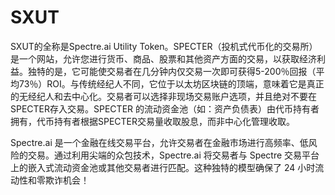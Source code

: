# 

# SXUT

SXUT的全称是Spectre.ai Utility Token。SPECTER（投机式代币化的交易所）是一个网站，允许您进行货币、商品、股票和其他资产方面的交易，以获取经济利益。独特的是，它可能使交易者在几分钟内仅交易一次即可获得5-200％回报（平均73％）ROI。与传统经纪人不同，它位于以太坊区块链的顶端，意味着它是真正的无经纪人和去中心化。交易者可以选择非现场交易账户选项，并且绝对不要在SPECTER存入交易。SPECTER 的流动资金池（如：资产负债表）由代币持有者拥有，代币持有者根据SPECTER交易量收取股息，而非中心化管理收取。

Spectre.ai 是一个金融在线交易平台，允许交易者在金融市场进行高频率、低风险的交易。通过利用尖端的众包技术，Spectre.ai 将交易者与 Spectre 交易平台上的嵌入式流动资金池或其他交易者进行匹配。这种独特的模型确保了 24 小时流动性和零欺诈机会！

